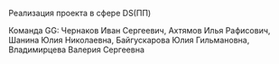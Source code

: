 Реализация проекта в сфере DS(ПП)

Команда GG: Чернаков Иван Сергеевич, Ахтямов Илья Рафисович, Шанина Юлия Николаевна, Байгускарова Юлия Гильмановна, Владимирцева Валерия Сергеевна
